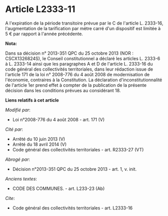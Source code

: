 # Article L2333-11

A l'expiration de la période transitoire prévue par le C de l'article L. 2333-16, l'augmentation de la tarification par mètre
carré d'un dispositif est limitée à 5 € par rapport à l'année précédente.

**Nota:**

Dans sa décision n° 2013-351 QPC du 25 octobre 2013 (NOR : CSCX1326824S), le Conseil constitutionnel a déclaré les articles
L. 2333-6 à L. 2333-14 ainsi que les paragraphes A et D de l'article L. 2333-16 du code général des collectivités
territoriales, dans leur rédaction issue de l'article 171 de la loi n° 2008-776 du 4 août 2008 de modernisation de
l'économie, contraires à la Constitution. La déclaration d'inconstitutionnalité de l'article 1er prend effet à compter de la
publication de la présente décision dans les conditions prévues au considérant 18.

**Liens relatifs à cet article**

_Modifié par_:

  - Loi n°2008-776 du 4 août 2008 - art. 171 (V)

_Cité par_:

  - Arrêté du 10 juin 2013 (V)
  - Arrêté du 18 avril 2014 (V)
  - Code général des collectivités territoriales - art. R2333-27 (VT)

_Abrogé par_:

  - Décision n°2013-351 QPC du 25 octobre 2013 - art. 1, v. init.

_Anciens textes_:

  - CODE DES COMMUNES. - art. L233-23 (Ab)

_Cite_:

  - Code général des collectivités territoriales - art. L2333-16
